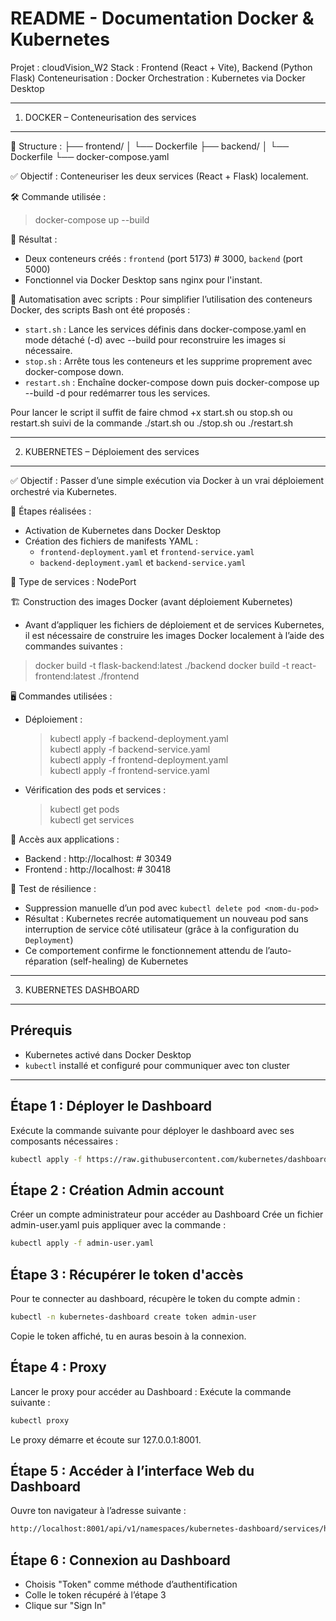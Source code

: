 README - Documentation Docker & Kubernetes
==========================================

Projet : cloudVision_W2
Stack : Frontend (React + Vite), Backend (Python Flask)
Conteneurisation : Docker
Orchestration : Kubernetes via Docker Desktop

------------------------------------------------------
1. DOCKER – Conteneurisation des services
------------------------------------------------------

📁 Structure :
├── frontend/
│   └── Dockerfile
├── backend/
│   └── Dockerfile
└── docker-compose.yaml

✅ Objectif :
Conteneuriser les deux services (React + Flask) localement.

🛠️ Commande utilisée :
> docker-compose up --build

🔧 Résultat :
- Deux conteneurs créés : `frontend` (port 5173) # 3000, `backend` (port 5000)
- Fonctionnel via Docker Desktop sans nginx pour l'instant.

🧰 Automatisation avec scripts :
Pour simplifier l’utilisation des conteneurs Docker, des scripts Bash ont été proposés :

- `start.sh` : Lance les services définis dans docker-compose.yaml en mode détaché (-d) avec --build pour reconstruire les images si nécessaire.
- `stop.sh` : Arrête tous les conteneurs et les supprime proprement avec docker-compose down.
- `restart.sh` : Enchaîne docker-compose down puis docker-compose up --build -d pour redémarrer tous les services.

Pour lancer le script il suffit de faire  chmod +x start.sh ou stop.sh ou restart.sh suivi de la commande ./start.sh ou ./stop.sh ou ./restart.sh

------------------------------------------------------
2. KUBERNETES – Déploiement des services
------------------------------------------------------

✅ Objectif :
Passer d’une simple exécution via Docker à un vrai déploiement orchestré via Kubernetes.

🔹 Étapes réalisées :
- Activation de Kubernetes dans Docker Desktop
- Création des fichiers de manifests YAML :
  - `frontend-deployment.yaml` et `frontend-service.yaml`
  - `backend-deployment.yaml` et `backend-service.yaml`

🧩 Type de services : NodePort

🏗️ Construction des images Docker (avant déploiement Kubernetes)
 - Avant d’appliquer les fichiers de déploiement et de services Kubernetes, il est nécessaire de construire les images Docker localement à l’aide des commandes suivantes :

 > docker build -t flask-backend:latest ./backend
 > docker build -t react-frontend:latest ./frontend

🖥️ Commandes utilisées :
- Déploiement : 
  > kubectl apply -f backend-deployment.yaml  
  > kubectl apply -f backend-service.yaml  
  > kubectl apply -f frontend-deployment.yaml  
  > kubectl apply -f frontend-service.yaml

- Vérification des pods et services :  
  > kubectl get pods  
  > kubectl get services

🎯 Accès aux applications :
- Backend : http://localhost:<port-NodePort-backend> # 30349
- Frontend : http://localhost:<port-NodePort-frontend> # 30418

🧪 Test de résilience :
- Suppression manuelle d’un pod avec `kubectl delete pod <nom-du-pod>`
- Résultat : Kubernetes recrée automatiquement un nouveau pod sans interruption de service côté utilisateur (grâce à la configuration du `Deployment`)
- Ce comportement confirme le fonctionnement attendu de l’auto-réparation (self-healing) de Kubernetes


------------------------------------------------------
3. KUBERNETES DASHBOARD 
------------------------------------------------------

## Prérequis

- Kubernetes activé dans Docker Desktop
- `kubectl` installé et configuré pour communiquer avec ton cluster

---

## Étape 1 : Déployer le Dashboard

Exécute la commande suivante pour déployer le dashboard avec ses composants nécessaires :

```bash
kubectl apply -f https://raw.githubusercontent.com/kubernetes/dashboard/v2.7.0/aio/deploy/recommended.yaml

```

## Étape 2 : Création Admin account

Créer un compte administrateur pour accéder au Dashboard Crée un fichier admin-user.yaml puis appliquer avec la commande : 

```bash
kubectl apply -f admin-user.yaml

```

## Étape 3 : Récupérer le token d'accès

Pour te connecter au dashboard, récupère le token du compte admin :

```bash
kubectl -n kubernetes-dashboard create token admin-user

```
Copie le token affiché, tu en auras besoin à la connexion.

## Étape 4 : Proxy

Lancer le proxy pour accéder au Dashboard : 
Exécute la commande suivante :

```bash
kubectl proxy

```
Le proxy démarre et écoute sur 127.0.0.1:8001.

## Étape 5 : Accéder à l’interface Web du Dashboard
Ouvre ton navigateur à l’adresse suivante :

```bash
http://localhost:8001/api/v1/namespaces/kubernetes-dashboard/services/https:kubernetes-dashboard:/proxy/

```

## Étape 6 : Connexion au Dashboard
  - Choisis "Token" comme méthode d’authentification
  - Colle le token récupéré à l’étape 3
  - Clique sur "Sign In"
